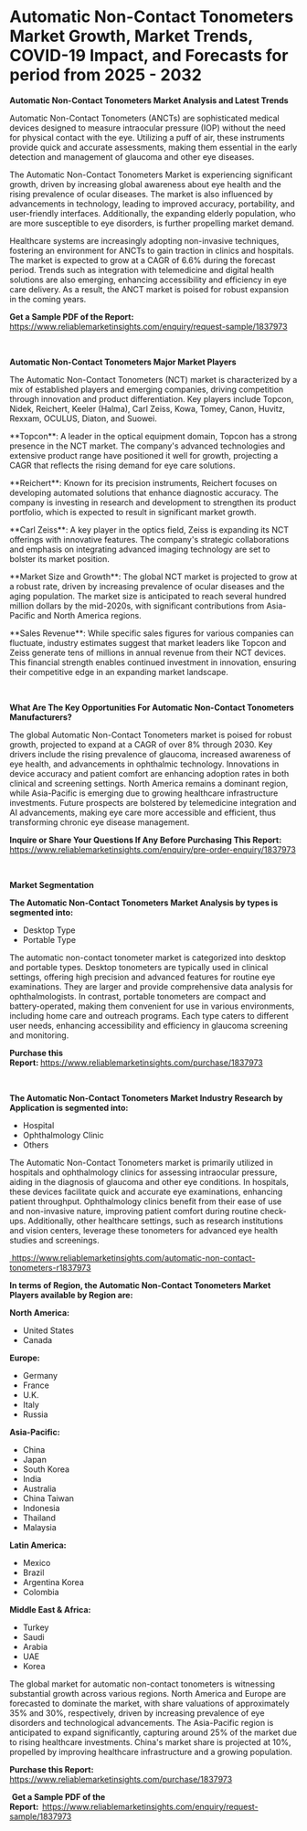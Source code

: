 <p><h1>Automatic Non-Contact Tonometers Market Growth, Market Trends, COVID-19 Impact, and Forecasts for period from 2025 - 2032</h1></p><p><strong>Automatic Non-Contact Tonometers Market Analysis and Latest Trends</strong></p>
<p><p>Automatic Non-Contact Tonometers (ANCTs) are sophisticated medical devices designed to measure intraocular pressure (IOP) without the need for physical contact with the eye. Utilizing a puff of air, these instruments provide quick and accurate assessments, making them essential in the early detection and management of glaucoma and other eye diseases. </p><p>The Automatic Non-Contact Tonometers Market is experiencing significant growth, driven by increasing global awareness about eye health and the rising prevalence of ocular diseases. The market is also influenced by advancements in technology, leading to improved accuracy, portability, and user-friendly interfaces. Additionally, the expanding elderly population, who are more susceptible to eye disorders, is further propelling market demand.</p><p>Healthcare systems are increasingly adopting non-invasive techniques, fostering an environment for ANCTs to gain traction in clinics and hospitals. The market is expected to grow at a CAGR of 6.6% during the forecast period. Trends such as integration with telemedicine and digital health solutions are also emerging, enhancing accessibility and efficiency in eye care delivery. As a result, the ANCT market is poised for robust expansion in the coming years.</p></p>
<p><strong>Get a Sample PDF of the Report:&nbsp;</strong> <a href="https://www.reliablemarketinsights.com/enquiry/request-sample/1837973?utm_campaign=1938&utm_medium=2&utm_source=Github&utm_content=ia&utm_term=14042025&utm_id=automatic-non-contact-tonometers">https://www.reliablemarketinsights.com/enquiry/request-sample/1837973</a></p>
<p>&nbsp;</p>
<p><strong>Automatic Non-Contact Tonometers Major Market Players</strong></p>
<p><p>The Automatic Non-Contact Tonometers (NCT) market is characterized by a mix of established players and emerging companies, driving competition through innovation and product differentiation. Key players include Topcon, Nidek, Reichert, Keeler (Halma), Carl Zeiss, Kowa, Tomey, Canon, Huvitz, Rexxam, OCULUS, Diaton, and Suowei.</p><p>**Topcon**: A leader in the optical equipment domain, Topcon has a strong presence in the NCT market. The company's advanced technologies and extensive product range have positioned it well for growth, projecting a CAGR that reflects the rising demand for eye care solutions.</p><p>**Reichert**: Known for its precision instruments, Reichert focuses on developing automated solutions that enhance diagnostic accuracy. The company is investing in research and development to strengthen its product portfolio, which is expected to result in significant market growth.</p><p>**Carl Zeiss**: A key player in the optics field, Zeiss is expanding its NCT offerings with innovative features. The company's strategic collaborations and emphasis on integrating advanced imaging technology are set to bolster its market position.</p><p>**Market Size and Growth**: The global NCT market is projected to grow at a robust rate, driven by increasing prevalence of ocular diseases and the aging population. The market size is anticipated to reach several hundred million dollars by the mid-2020s, with significant contributions from Asia-Pacific and North America regions.</p><p>**Sales Revenue**: While specific sales figures for various companies can fluctuate, industry estimates suggest that market leaders like Topcon and Zeiss generate tens of millions in annual revenue from their NCT devices. This financial strength enables continued investment in innovation, ensuring their competitive edge in an expanding market landscape.</p></p>
<p>&nbsp;</p>
<p><strong>What Are The Key Opportunities For Automatic Non-Contact Tonometers Manufacturers?</strong></p>
<p><p>The global Automatic Non-Contact Tonometers market is poised for robust growth, projected to expand at a CAGR of over 8% through 2030. Key drivers include the rising prevalence of glaucoma, increased awareness of eye health, and advancements in ophthalmic technology. Innovations in device accuracy and patient comfort are enhancing adoption rates in both clinical and screening settings. North America remains a dominant region, while Asia-Pacific is emerging due to growing healthcare infrastructure investments. Future prospects are bolstered by telemedicine integration and AI advancements, making eye care more accessible and efficient, thus transforming chronic eye disease management.</p></p>
<p><strong>Inquire or Share Your Questions If Any Before Purchasing This Report:</strong> <a href="https://www.reliablemarketinsights.com/enquiry/pre-order-enquiry/1837973?utm_campaign=1938&utm_medium=2&utm_source=Github&utm_content=ia&utm_term=14042025&utm_id=automatic-non-contact-tonometers">https://www.reliablemarketinsights.com/enquiry/pre-order-enquiry/1837973</a></p>
<p>&nbsp;</p>
<p><strong>Market Segmentation</strong></p>
<p><strong>The Automatic Non-Contact Tonometers Market Analysis by types is segmented into:</strong></p>
<p><ul><li>Desktop Type</li><li>Portable Type</li></ul></p>
<p><p>The automatic non-contact tonometer market is categorized into desktop and portable types. Desktop tonometers are typically used in clinical settings, offering high precision and advanced features for routine eye examinations. They are larger and provide comprehensive data analysis for ophthalmologists. In contrast, portable tonometers are compact and battery-operated, making them convenient for use in various environments, including home care and outreach programs. Each type caters to different user needs, enhancing accessibility and efficiency in glaucoma screening and monitoring.</p></p>
<p><strong>Purchase this Report:&nbsp;</strong><a href="https://www.reliablemarketinsights.com/purchase/1837973?utm_campaign=1938&utm_medium=2&utm_source=Github&utm_content=ia&utm_term=14042025&utm_id=automatic-non-contact-tonometers">https://www.reliablemarketinsights.com/purchase/1837973</a></p>
<p>&nbsp;</p>
<p><strong>The Automatic Non-Contact Tonometers Market Industry Research by Application is segmented into:</strong></p>
<p><ul><li>Hospital</li><li>Ophthalmology Clinic</li><li>Others</li></ul></p>
<p><p>The Automatic Non-Contact Tonometers market is primarily utilized in hospitals and ophthalmology clinics for assessing intraocular pressure, aiding in the diagnosis of glaucoma and other eye conditions. In hospitals, these devices facilitate quick and accurate eye examinations, enhancing patient throughput. Ophthalmology clinics benefit from their ease of use and non-invasive nature, improving patient comfort during routine check-ups. Additionally, other healthcare settings, such as research institutions and vision centers, leverage these tonometers for advanced eye health studies and screenings.</p></p>
<p><a href="https://www.reliablemarketinsights.com/automatic-non-contact-tonometers-r1837973?utm_campaign=1938&utm_medium=2&utm_source=Github&utm_content=ia&utm_term=14042025&utm_id=automatic-non-contact-tonometers">&nbsp;https://www.reliablemarketinsights.com/automatic-non-contact-tonometers-r1837973</a></p>
<p><strong>In terms of Region, the Automatic Non-Contact Tonometers Market Players available by Region are:</strong></p>
<p>
    <p> <strong> North America: </strong>
        <ul>
            <li>United States</li>
            <li>Canada</li>
        </ul>
        </p> 
    <p> <strong> Europe: </strong>
        <ul>
            <li>Germany</li>
            <li>France</li>
            <li>U.K.</li>
            <li>Italy</li>
            <li>Russia</li>
        </ul>
        </p> 
    <p> <strong> Asia-Pacific: </strong>
        <ul>
            <li>China</li>
            <li>Japan</li>
            <li>South Korea</li>
            <li>India</li>
            <li>Australia</li>
            <li>China Taiwan</li>
            <li>Indonesia</li>
            <li>Thailand</li>
            <li>Malaysia</li>
        </ul>
        </p> 
    <p> <strong> Latin America: </strong>
        <ul>
            <li>Mexico</li>
            <li>Brazil</li>
            <li>Argentina Korea</li>
            <li>Colombia</li>
        </ul>
        </p> 
    <p> <strong> Middle East & Africa: </strong>
        <ul>
            <li>Turkey</li>
            <li>Saudi</li>
            <li>Arabia</li>
            <li>UAE</li>
            <li>Korea</li>
        </ul>
    </p>
    </p>
<p><p>The global market for automatic non-contact tonometers is witnessing substantial growth across various regions. North America and Europe are forecasted to dominate the market, with share valuations of approximately 35% and 30%, respectively, driven by increasing prevalence of eye disorders and technological advancements. The Asia-Pacific region is anticipated to expand significantly, capturing around 25% of the market due to rising healthcare investments. China's market share is projected at 10%, propelled by improving healthcare infrastructure and a growing population.</p></p>
<p><strong>Purchase this Report: </strong><a href="https://www.reliablemarketinsights.com/purchase/1837973?utm_campaign=1938&utm_medium=2&utm_source=Github&utm_content=ia&utm_term=14042025&utm_id=automatic-non-contact-tonometers">https://www.reliablemarketinsights.com/purchase/1837973</a></p>
<p>&nbsp;<strong>Get a Sample PDF of the Report:&nbsp;&nbsp;</strong><a href="https://www.reliablemarketinsights.com/enquiry/request-sample/1837973?utm_campaign=1938&utm_medium=2&utm_source=Github&utm_content=ia&utm_term=14042025&utm_id=automatic-non-contact-tonometers">https://www.reliablemarketinsights.com/enquiry/request-sample/1837973</a></p>
<p><strong></strong></p>
<p><p></p><p></p><p></p></p>